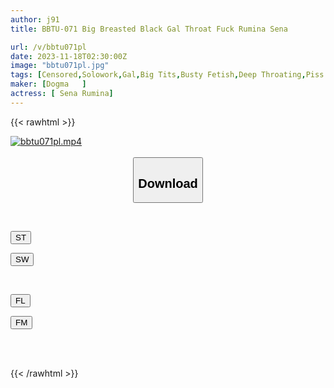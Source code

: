 ```yaml
---
author: j91
title: BBTU-071 Big Breasted Black Gal Throat Fuck Rumina Sena

url: /v/bbtu071pl
date: 2023-11-18T02:30:00Z
image: "bbtu071pl.jpg"
tags: [Censored,Solowork,Gal,Big Tits,Busty Fetish,Deep Throating,Piss Drinking	 ]
maker: [Dogma   ]
actress: [ Sena Rumina]
---
```



{{< rawhtml >}}

<div class="video" data-videoid="akxxWWrww9TxX4Z">
    <a href="javascript:;">
        <img src="/v/bbtu071pl/bbtu071pl.jpg" width="WIDTH" height="HEIGHT" alt="bbtu071pl.mp4" loading="lazy">
    </a>
</div>

<script type="text/javascript" src="https://j91.asia/asset/on-demand-st.js"></script>

<br>
  <link rel="stylesheet" href="https://j91.asia/asset/bs5.css">
  
  <center>
  <button class="btn btn-primary" type="button" data-bs-toggle="collapse" data-bs-target=".multi-collapse" aria-expanded="false" aria-controls="multiCollapseExample1 multiCollapseExample2"><h2>Download</h2></button></center>
</p>
<div class="row">
  <div class="col">
    <div class="collapse multi-collapse" id="multiCollapseExample1">
      <div class="card card-body">
	      	      <br>
<div class="buttons">  
<p><a href="https://streamtape.to/v/akxxWWrww9TxX4Z" target="_blank"><button class="btn-hover color-3"><i class="fa fa-download"></i> ST</button></a></p>
<p><a href="https://sfastwish.com/ginnjyaud208" target="_blank"><button class="btn-hover color-2"><i class="fa fa-download"></i> SW</button></a></p></div>
    </div>
  </div>
</div>
  <div class="col">
    <div class="collapse multi-collapse" id="multiCollapseExample2">
      <div class="card card-body">
	      <br>
<div class="buttons">
<p><a href="https://filelions.online/f/o8jf36m7qiqo" target="_blank"><button class="btn-hover color-9"><i class="fa fa-download"></i> FL</button></a></p>
<p><a href="javascript:;" target="_blank"><button class="btn-hover color-8"><i class="fa fa-download"></i> FM</button></a></p></div>
<br><br>
      </div>
    </div>
  </div>
</div>

{{< /rawhtml >}}
